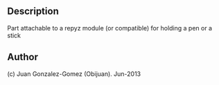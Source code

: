 Description
--------

  Part attachable to a repyz module (or compatible) for holding a pen or a stick


Author
-----

(c) Juan Gonzalez-Gomez (Obijuan). Jun-2013

